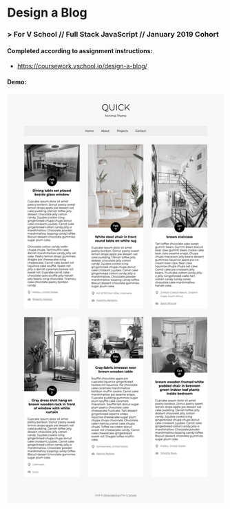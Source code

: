 # Design a Blog
### > For V School // Full Stack JavaScript // January 2019 Cohort

#### Completed according to assignment instructions: 
- https://coursework.vschool.io/design-a-blog/

#### Demo:
<a href="http://htmlpreview.github.com/?https://github.com/yummywakame/V-School-Assignments/blob/master/exercises/week-02/07-design-a-blog/index.html"><img src="screenshot.png"></a>
